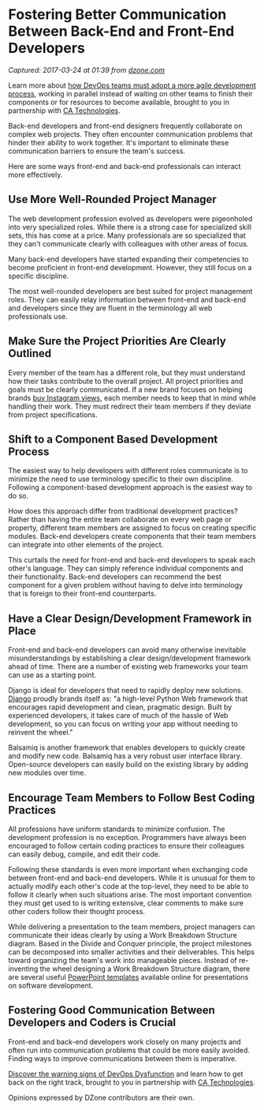 # Fostering Better Communication Between Back-End and Front-End Developers

_Captured: 2017-03-24 at 01:39 from [dzone.com](https://dzone.com/articles/fostering-better-communication-between-back-end-am?edition=286905&utm_source=Daily%20Digest&utm_medium=email&utm_campaign=dd%202017-03-23)_

Learn more about [how DevOps teams must adopt a more agile development process](https://dzone.com/go?i=148026&u=https%3A%2F%2Fwww.ca.com%2Fus%2Fcollateral%2Febook%2Fexploring-the-tools-that-make-agile-parallel-development-possible.register.html%3Fmrm%3D540542%26cid%3DNA-DSP-ABUS-ACM-000195-00001285-000000492%26aid%3D00702), working in parallel instead of waiting on other teams to finish their components or for resources to become available, brought to you in partnership with [CA Technologies](https://dzone.com/go?i=148026&u=https%3A%2F%2Fwww.ca.com%2Fus%2Fcollateral%2Febook%2Fexploring-the-tools-that-make-agile-parallel-development-possible.register.html%3Fmrm%3D540542%26cid%3DNA-DSP-ABUS-ACM-000195-00001285-000000492%26aid%3D00702).

Back-end developers and front-end designers frequently collaborate on complex web projects. They often encounter communication problems that hinder their ability to work together. It's important to eliminate these communication barriers to ensure the team's success.

Here are some ways front-end and back-end professionals can interact more effectively.

## Use More Well-Rounded Project Manager

The web development profession evolved as developers were pigeonholed into very specialized roles. While there is a strong case for specialized skill sets, this has come at a price. Many professionals are so specialized that they can't communicate clearly with colleagues with other areas of focus.

Many back-end developers have started expanding their competencies to become proficient in front-end development. However, they still focus on a specific discipline.

The most well-rounded developers are best suited for project management roles. They can easily relay information between front-end and back-end and developers since they are fluent in the terminology all web professionals use.

## Make Sure the Project Priorities Are Clearly Outlined

Every member of the team has a different role, but they must understand how their tasks contribute to the overall project. All project priorities and goals must be clearly communicated. If a new brand focuses on helping brands [buy Instagram views](https://vibbi.com/buy-instagram-views), each member needs to keep that in mind while handling their work. They must redirect their team members if they deviate from project specifications.

## Shift to a Component Based Development Process

The easiest way to help developers with different roles communicate is to minimize the need to use terminology specific to their own discipline. Following a component-based development approach is the easiest way to do so.

How does this approach differ from traditional development practices? Rather than having the entire team collaborate on every web page or property, different team members are assigned to focus on creating specific modules. Back-end developers create components that their team members can integrate into other elements of the project.

This curtails the need for front-end and back-end developers to speak each other's language. They can simply reference individual components and their functionality. Back-end developers can recommend the best component for a given problem without having to delve into terminology that is foreign to their front-end counterparts.

## Have a Clear Design/Development Framework in Place

Front-end and back-end developers can avoid many otherwise inevitable misunderstandings by establishing a clear design/development framework ahead of time. There are a number of existing web frameworks your team can use as a starting point.

Django is ideal for developers that need to rapidly deploy new solutions. [Django](https://www.djangoproject.com/) proudly brands itself as: "a high-level Python Web framework that encourages rapid development and clean, pragmatic design. Built by experienced developers, it takes care of much of the hassle of Web development, so you can focus on writing your app without needing to reinvent the wheel."

Balsamiq is another framework that enables developers to quickly create and modify new code. Balsamiq has a very robust user interface library. Open-source developers can easily build on the existing library by adding new modules over time.

## Encourage Team Members to Follow Best Coding Practices

All professions have uniform standards to minimize confusion. The development profession is no exception. Programmers have always been encouraged to follow certain coding practices to ensure their colleagues can easily debug, compile, and edit their code.

Following these standards is even more important when exchanging code between front-end and back-end developers. While it is unusual for them to actually modify each other's code at the top-level, they need to be able to follow it clearly when such situations arise. The most important convention they must get used to is writing extensive, clear comments to make sure other coders follow their thought process.

While delivering a presentation to the team members, project managers can communicate their ideas clearly by using a Work Breakdown Structure diagram. Based in the Divide and Conquer principle, the project milestones can be decomposed into smaller activities and their deliverables. This helps toward organizing the team's work into manageable pieces. Instead of re-inventing the wheel designing a Work Breakdown Structure diagram, there are several useful [PowerPoint templates](https://slidemodel.com/templates/) available online for presentations on software development.

## Fostering Good Communication Between Developers and Coders is Crucial

Front-end and back-end developers work closely on many projects and often run into communication problems that could be more easily avoided. Finding ways to improve communications between them is imperative.

[Discover the warning signs of DevOps Dysfunction](https://dzone.com/go?i=148027&u=http%3A%2F%2Ftransform.ca.com%2Fpragmatic-guide-to-devops.html%3Fmrm%3D540542%26cid%3DNA-DSP-ABUS-ACM-000195-00001286-000000493%26aid%3D00702) and learn how to get back on the right track, brought to you in partnership with [CA Technologies](https://dzone.com/go?i=148027&u=http%3A%2F%2Ftransform.ca.com%2Fpragmatic-guide-to-devops.html%3Fmrm%3D540542%26cid%3DNA-DSP-ABUS-ACM-000195-00001286-000000493%26aid%3D00702).

Opinions expressed by DZone contributors are their own.
